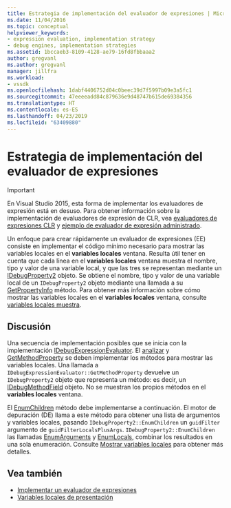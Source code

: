 ```yaml
---
title: Estrategia de implementación del evaluador de expresiones | Microsoft Docs
ms.date: 11/04/2016
ms.topic: conceptual
helpviewer_keywords:
- expression evaluation, implementation strategy
- debug engines, implementation strategies
ms.assetid: 1bccaeb3-8109-4128-ae79-16fd8fbbaaa2
author: gregvanl
ms.author: gregvanl
manager: jillfra
ms.workload:
- vssdk
ms.openlocfilehash: 1dabf4406752d04c0beec39d7f5997b09e3a5fc1
ms.sourcegitcommit: 47eeeeadd84c879636e9d48747b615de69384356
ms.translationtype: HT
ms.contentlocale: es-ES
ms.lasthandoff: 04/23/2019
ms.locfileid: "63409880"
---
```

# <a name="expression-evaluator-implementation-strategy"></a>Estrategia de implementación del evaluador de expresiones
> [!IMPORTANT]
> En Visual Studio 2015, esta forma de implementar los evaluadores de expresión está en desuso. Para obtener información sobre la implementación de evaluadores de expresión de CLR, vea [evaluadores de expresiones CLR](https://github.com/Microsoft/ConcordExtensibilitySamples/wiki/CLR-Expression-Evaluators) y [ejemplo de evaluador de expresión administrado](https://github.com/Microsoft/ConcordExtensibilitySamples/wiki/Managed-Expression-Evaluator-Sample).

 Un enfoque para crear rápidamente un evaluador de expresiones (EE) consiste en implementar el código mínimo necesario para mostrar las variables locales en el **variables locales** ventana. Resulta útil tener en cuenta que cada línea en el **variables locales** ventana muestra el nombre, tipo y valor de una variable local, y que las tres se representan mediante un [IDebugProperty2](../../extensibility/debugger/reference/idebugproperty2.md) objeto. Se obtiene el nombre, tipo y valor de una variable local de un `IDebugProperty2` objeto mediante una llamada a su [GetPropertyInfo](../../extensibility/debugger/reference/idebugproperty2-getpropertyinfo.md) método. Para obtener más información sobre cómo mostrar las variables locales en el **variables locales** ventana, consulte [variables locales muestra](../../extensibility/debugger/displaying-locals.md).

## <a name="discussion"></a>Discusión
 Una secuencia de implementación posibles que se inicia con la implementación [IDebugExpressionEvaluator](../../extensibility/debugger/reference/idebugexpressionevaluator.md). El [analizar](../../extensibility/debugger/reference/idebugexpressionevaluator-parse.md) y [GetMethodProperty](../../extensibility/debugger/reference/idebugexpressionevaluator-getmethodproperty.md) se deben implementar los métodos para mostrar las variables locales. Una llamada a `IDebugExpressionEvaluator::GetMethodProperty` devuelve un `IDebugProperty2` objeto que representa un método: es decir, un [IDebugMethodField](../../extensibility/debugger/reference/idebugmethodfield.md) objeto. No se muestran los propios métodos en el **variables locales** ventana.

 El [EnumChildren](../../extensibility/debugger/reference/idebugproperty2-enumchildren.md) método debe implementarse a continuación. El motor de depuración (DE) llama a este método para obtener una lista de argumentos y variables locales, pasando `IDebugProperty2::EnumChildren` un `guidFilter` argumento de `guidFilterLocalsPlusArgs`. `IDebugProperty2::EnumChildren` las llamadas [EnumArguments](../../extensibility/debugger/reference/idebugmethodfield-enumarguments.md) y [EnumLocals](../../extensibility/debugger/reference/idebugmethodfield-enumlocals.md), combinar los resultados en una sola enumeración. Consulte [Mostrar variables locales](../../extensibility/debugger/displaying-locals.md) para obtener más detalles.

## <a name="see-also"></a>Vea también
- [Implementar un evaluador de expresiones](../../extensibility/debugger/implementing-an-expression-evaluator.md)
- [Variables locales de presentación](../../extensibility/debugger/displaying-locals.md)